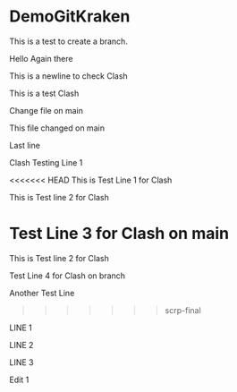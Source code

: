 # DemoGitKraken

This is a test to create a branch. 

Hello Again there

This is a newline to check Clash

This is a test Clash

Change file on main

This file changed on main

Last line

Clash Testing Line 1

<<<<<<< HEAD
This is Test Line 1 for Clash

This is Test line 2 for Clash

Test Line 3 for Clash on main
=======
This is Test line 2 for Clash

Test Line 4 for Clash on branch


Another Test Line
>>>>>>> scrp-final
>>>>>>
LINE 1

LINE 2

LINE 3

Edit 1
